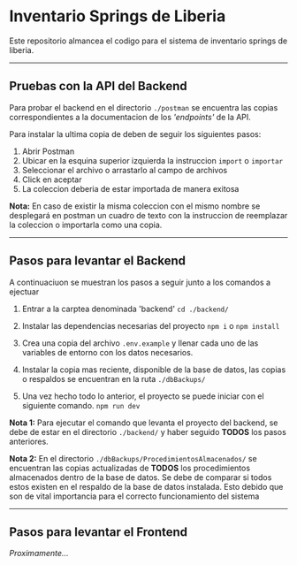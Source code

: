 # Inventario Springs de Liberia

Este repositorio almancea el codigo para el sistema de inventario
springs de liberia.

---

## Pruebas con la API del Backend

Para probar el backend en el directorio `./postman` se encuentra las copias correspondientes a la documentacion de los *'endpoints'* de la API.

Para instalar la ultima copia de deben de seguir los siguientes pasos:

1. Abrir Postman
2. Ubicar en la esquina superior izquierda la instruccion `import` o `importar`
3. Seleccionar el archivo o arrastarlo al campo de archivos
4. Click en aceptar
5. La coleccion deberia de estar importada de manera exitosa

**Nota:** En caso de existir la misma coleccion con el mismo nombre se desplegará en postman un cuadro de texto con la instruccion de reemplazar la coleccion o importarla como una copia.

---

## Pasos para levantar el Backend

A continuaciuon se muestran los pasos a seguir junto a los comandos a ejectuar

1. Entrar a la carptea denominada 'backend'
  `cd ./backend/`
2. Instalar las dependencias necesarias del proyecto
  `npm i` o `npm install`
3. Crea una copia del archivo `.env.example` y llenar cada uno de las variables de entorno con los datos necesarios.

4. Instalar la copia mas reciente, disponible de la base de datos, las copias o respaldos se encuentran en la ruta `./dbBackups/`

5. Una vez hecho todo lo anterior, el proyecto se puede iniciar con el siguiente comando.
  `npm run dev`

  **Nota 1:** Para ejecutar el comando que levanta el proyecto del backend, se debe de estar en el directorio `./backend/` y haber seguido **TODOS** los pasos anteriores.

  **Nota 2:** En el directorio `./dbBackups/ProcedimientosAlmacenados/` se encuentran las copias actualizadas de **TODOS** los procedimientos almacenados dentro de la base de datos. Se debe de comparar si todos estos existen en el respaldo de la base de datos instalada. Esto debido que son de vital importancia para el correcto funcionamiento del sistema

---

## Pasos para levantar el Frontend

*Proximamente...*
